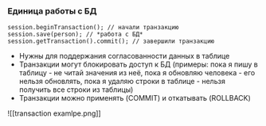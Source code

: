 ### Единица работы с БД

	session.beginTransaction(); // начали транзакцию
	session.save(person); // *работа с БД*
	session.getTransaction().commit(); // завершили транзакцию

* Нужны для поддержания согласованности данных в таблице
* Транзакции могут блокировать доступ к БД  (примеры: пока я пишу в таблицу - не читай значения из неё, пока я обновляю человека - его нельзя обновлять, пока я удаляю строки в таблице - нельзя получить все строки из таблицы)
* Транзакции можно применять (COMMIT) и откатывать (ROLLBACK)

![[transaction examlpe.png]]